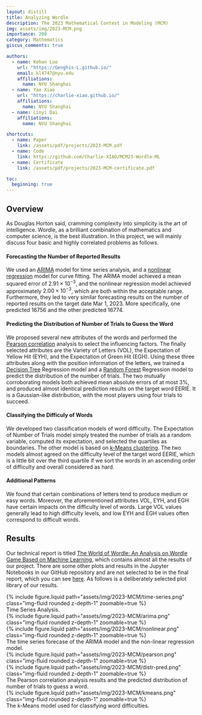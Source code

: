 ```yaml
---
layout: distill
title: Analyzing Wordle
description: The 2023 Mathematical Contest in Modeling (MCM)
img: assets/img/2023-MCM.png
importance: 200
category: Mathematics
giscus_comments: true

authors:
  - name: Kehan Luo
    url: "https://Genghis-L.github.io/"
    email: kl4747@nyu.edu
    affiliations:
      name: NYU Shanghai
  - name: Yao Xiao
    url: "https://charlie-xiao.github.io/"
    affiliations:
      name: NYU Shanghai
  - name: Linyi Dai
    affiliations:
      name: NYU Shanghai

shortcuts:
  - name: Paper
    link: /assets/pdf/projects/2023-MCM.pdf
  - name: Code
    link: https://github.com/Charlie-XIAO/MCM23-Wordle-ML
  - name: Certificate
    link: /assets/pdf/projects/2023-MCM-certificate.pdf

toc:
  beginning: true
---
```


## Overview

As Douglas Horton said, cramming complexity into simplicity is the art of intelligence. Wordle, as a brilliant combination of mathematics and computer science, is the best illustration. In this project, we will mainly discuss four basic and highly correlated problems as follows.

#### Forecasting the Number of Reported Results

We used an [ARIMA](https://en.wikipedia.org/wiki/Autoregressive_integrated_moving_average) model for time series analysis, and a [nonlinear regression](https://en.wikipedia.org/wiki/Nonlinear_regression) model for curve fitting. The ARIMA model achieved a mean squared error of $2.91\times10^{-3}$, and the nonlinear regression model achieved approximately $2.00×10^{-3}$, which are both within the acceptable range. Furthermore, they led to very similar forecasting results on the number of reported results on the target date Mar 1, 2023. More specifically, one predicted 16756 and the other predicted 16774.

#### Predicting the Distribution of Number of Trials to Guess the Word

We proposed several new attributes of the words and performed the [Pearson correlation](https://en.wikipedia.org/wiki/Pearson_correlation_coefficient) analysis to select the influencing factors. The finally selected attributes are the Variety of Letters (VOL), the Expectation of Yellow Hit (EYH), and the Expectation of Green Hit (EGH). Using these three attributes along with the position information of the letters, we trained a [Decision Tree](https://en.wikipedia.org/wiki/Decision_tree) Regression model and a [Random Forest](https://en.wikipedia.org/wiki/Random_forest) Regression model to predict the distribution of the number of trials. The two mutually corroborating models both achieved mean absolute errors of at most 3%, and produced almost identical prediction results on the target word EERIE. It is a Gaussian-like distribution, with the most players using four trials to succeed.

#### Classifying the Difficuly of Words

We developed two classification models of word difficulty. The Expectation of Number of Trials model simply treated the number of trials as a random variable, computed its expectation, and selected the quartiles as boundaries. The other model is based on [k-Means clustering](https://en.wikipedia.org/wiki/K-means_clustering). The two models almost agreed on the difficulty level of the target word EERIE, which is a little bit over the third quartile if we sort the words in an ascending order of difficulty and overall considered as hard.

#### Additional Patterns

We found that certain combinations of letters tend to produce medium or easy words. Moreover, the aforementioned attributes VOL, EYH, and EGH have certain impacts on the difficulty level of words. Large VOL values generally lead to high difficulty levels, and low EYH and EGH values often correspond to difficult words.

## Results

Our technical report is titled [The World of Wordle: An Analysis on Wordle Game Based on Machine Learning](/assets/pdf/projects/2023-MCM.pdf), which contains almost all the results of our project. There are some other plots and results in the Jupyter Notebooks in our GitHub repository and are not selected to be in the final report, which you can see [here](https://github.com/Charlie-XIAO/MCM23-Wordle-ML). As follows is a deliberately selected plot library of our results.

<div class="row mt-3">
  <div class="col-sm mt-3 mt-md-0">
    {% include figure.liquid
      path="assets/img/2023-MCM/time-series.png"
      class="img-fluid rounded z-depth-1"
      zoomable=true
    %}
  </div>
</div>
<div class="caption">
  Time Series Analysis.
</div>

<div class="row mt-3">
  <div class="col-sm mt-3 mt-md-0">
    {% include figure.liquid
      path="assets/img/2023-MCM/arima.png"
      class="img-fluid rounded z-depth-1"
      zoomable=true
    %}
  </div>
  <div class="col-sm mt-3 mt-md-0">
    {% include figure.liquid
      path="assets/img/2023-MCM/nonlinear.png"
      class="img-fluid rounded z-depth-1"
      zoomable=true
    %}
  </div>
</div>
<div class="caption">
  The time series forecase of the ARIMA model and the non-linear regression model.
</div>

<div class="row mt-3">
  <div class="col-sm mt-3 mt-md-0">
    {% include figure.liquid
      path="assets/img/2023-MCM/pearson.png"
      class="img-fluid rounded z-depth-1"
      zoomable=true
    %}
  </div>
  <div class="col-sm mt-3 mt-md-0">
    {% include figure.liquid
      path="assets/img/2023-MCM/distr-pred.png"
      class="img-fluid rounded z-depth-1"
      zoomable=true
    %}
  </div>
</div>
<div class="caption">
  The Pearson correlation analysis results and the predicted distribution of number of trials to guess a word.
</div>

<div class="row mt-3">
  <div class="col-sm mt-3 mt-md-0">
    {% include figure.liquid
      path="assets/img/2023-MCM/kmeans.png"
      class="img-fluid rounded z-depth-1"
      zoomable=true
    %}
  </div>
</div>
<div class="caption">
  The k-Means model used for classifying word difficulties.
</div>
